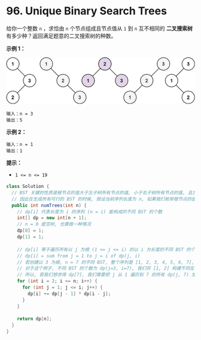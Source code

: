 # 96. Unique Binary Search Trees

给你一个整数 `n` ，求恰由 `n` 个节点组成且节点值从 `1` 到 `n` 互不相同的 **二叉搜索树** 有多少种？返回满足题意的二叉搜索树的种数。

 

**示例 1：**

![img](assets/uniquebstn3-20240228205139544.jpg)

```
输入：n = 3
输出：5
```

**示例 2：**

```
输入：n = 1
输出：1
```

 

**提示：**

-   `1 <= n <= 19`



```java
class Solution {
  // BST 关键的性质是根节点的值大于左子树所有节点的值, 小于右子树所有节点的值, 且左子树和右子树也同样为 BST
  // 因此在生成所有可行的 BST 的时候, 假设当前序列长度为 n, 如果我们枚举根节点的值为 i, 那么根据 BST 的性质我们可以知道左子树的节点值的集合为 [1 … i−1], 右子树的节点值的集合为 [i+1 … n]
  public int numTrees(int n) {
    // dp[i] 代表长度为 i 的序列 (n = i) 能构成的不同 BST 的个数
    int[] dp = new int[n + 1];
    // n = 0 是空树, 也算做一种情况
    dp[0] = 1;
    dp[1] = 1;

    // dp[i] 等于遍历所有以 j 为根 (1 <= j <= i) 的以 i 为长度的不同 BST 的个数 (dp(j, i)) 的总和
    // dp[i] = sum from j = 1 to j = i of dp(j, i)
    // 若创建以 3 为根, n = 7 的不同 BST, 整个序列是 [1, 2, 3, 4, 5, 6, 7], 我们需要从子左序列 [1, 2] 构建的不同左子树的数量, 从子右序列 [4, 5, 6, 7] 构建的不同右子树的数量, 然后将他们相乘
    // 对于这个例子, 不同 BST 的个数为 dp(j=3, i=7), 我们将 [1, 2] 构建不同左子树的数量表示为 dp[2], [4, 5, 6, 7] 构建不同右子树的数量表示为 dp[4] (注: dp[n] 和序列的内容无关, 只和序列的长度有关), 于是 dp(j=3, i=7) = dp(j=2, i=7) * dp(j=4, i=7)
    // 所以, 若我们想求得 dp[7], 我们需要把 j 从 1 遍历到 7 的所有 dp(j, 7) 加起来, 就是结果
    for (int i = 2; i <= n; i++) {
      for (int j = 1; j <= i; j++) {
        dp[i] += dp[j - 1] * dp[i - j];
      }
    }

    return dp[n];
  }
}
```

